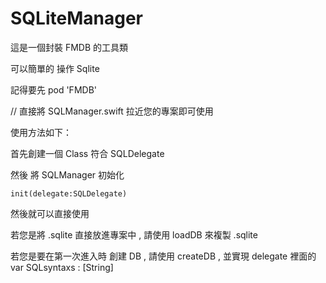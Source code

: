 # SQLiteManager


這是一個封裝 FMDB 的工具類

可以簡單的 操作 Sqlite

記得要先 pod 'FMDB'

// 直接將 SQLManager.swift 拉近您的專案即可使用

使用方法如下：

首先創建一個 Class 符合 SQLDelegate

然後 將 SQLManager 初始化

    init(delegate:SQLDelegate)

然後就可以直接使用

若您是將 .sqlite 直接放進專案中 , 請使用 loadDB 來複製 .sqlite

若您是要在第一次進入時 創建 DB , 請使用 createDB , 並實現 delegate 裡面的 var SQLsyntaxs : [String]




